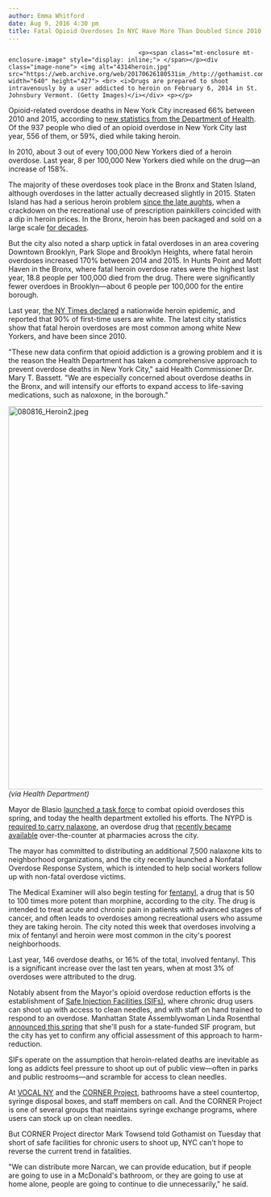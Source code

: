```yaml
---
author: Emma Whitford
date: Aug 9, 2016 4:30 pm
title: Fatal Opioid Overdoses In NYC Have More Than Doubled Since 2010
---
```


	
										<p><span class="mt-enclosure mt-enclosure-image" style="display: inline;"> </span></p><div class="image-none"> <img alt="4314heroin.jpg" src="https://web.archive.org/web/20170626180531im_/http://gothamist.com/attachments/nyc_ewhitford/4314heroin.jpg" width="640" height="427"> <br> <i>Drugs are prepared to shoot intravenously by a user addicted to heroin on February 6, 2014 in St. Johnsbury Vermont. (Getty Images)</i></div> <p></p>

<p>Opioid-related overdose deaths in New York City increased 66% between 2010 and 2015, according to <a href="https://web.archive.org/web/20170626180531/http://www1.nyc.gov/assets/doh/downloads/pdf/epi/databrief74.pdf">new statistics from the Department of Health</a>. Of the 937 people who died of an opioid overdose in New York City last year, 556 of them, or 59%, died while taking heroin. </p>

<p>In 2010, about 3 out of every 100,000 New Yorkers died of a heroin overdose. Last year, 8 per 100,000 New Yorkers died while on the drug&#x2014;an increase of 158%. </p>

<p>The majority of these overdoses took place in the Bronx and Staten Island, although overdoses in the latter actually decreased slightly in 2015. Staten Island has had a serious heroin problem <a href="https://web.archive.org/web/20170626180531/http://www.nytimes.com/2014/02/16/nyregion/addicted-to-drugs-on-staten-island.html">since the late aughts</a>, when a crackdown on the recreational use of prescription painkillers coincided with a dip in heroin prices. In the Bronx, heroin has been packaged and sold on a large scale <a href="https://web.archive.org/web/20170626180531/http://www.nytimes.com/2016/06/28/nyregion/an-enduring-heroin-market-shapes-an-enforcers-rise-and-fall.html">for decades</a>. </p>

<p>But the city also noted a sharp uptick in fatal overdoses in an area covering Downtown Brooklyn, Park Slope and Brooklyn Heights, where fatal heroin overdoses increased 170% between 2014 and 2015. In Hunts Point and Mott Haven in the Bronx, where fatal heroin overdose rates were the highest last year, 18.8 people per 100,000 died from the drug. There were significantly fewer overdoes in Brooklyn&#x2014;about 6 people per 100,000 for the entire borough. </p>

<p>Last year, <a href="https://web.archive.org/web/20170626180531/http://www.nytimes.com/interactive/2015/10/30/us/31heroin-deaths.html?_r=0">the NY Times declared</a> a nationwide heroin epidemic, and reported that 90% of first-time users are white. The latest city statistics show that fatal heroin overdoses are most common among white New Yorkers, and have been since 2010. </p>

<p>&quot;These new data confirm that opioid addiction is a growing problem and it is the reason the Health Department has taken a comprehensive approach to prevent overdose deaths in New York City,&quot; said Health Commissioner Dr. Mary T. Bassett. &quot;We are especially concerned about overdose deaths in the Bronx, and will intensify our efforts to expand access to life-saving medications, such as naloxone, in the borough.&quot;</p>

<p><span class="mt-enclosure mt-enclosure-image" style="display: inline;"> </span></p><div class="image-center"> <img alt="080816_Heroin2.jpeg" src="https://web.archive.org/web/20170626180531im_/http://gothamist.com/attachments/nyc_ewhitford/080816_Heroin2.jpeg" width="605" height="758"> <br> <i style=" width:605px; ;display:block"> (via Health Department) </i></div> <p></p>

<p>Mayor de Blasio <a href="https://web.archive.org/web/20170626180531/http://gothamist.com/2016/04/22/last_night_mayor_bill_de.php">launched a task force</a> to combat opioid overdoses this spring, and today the health department extolled his efforts. The NYPD is <a href="https://web.archive.org/web/20170626180531/http://gothamist.com/2014/04/03/narcan_heroin_od.php">required to carry nalaxone</a>, an overdose drug that <a href="https://web.archive.org/web/20170626180531/http://gothamist.com/2016/02/01/naloxone_nyc_pharmacies.php">recently became available</a> over-the-counter at pharmacies across the city. </p>

<p>The mayor has committed to distributing an additional 7,500 nalaxone kits to neighborhood organizations, and the city recently launched a Nonfatal Overdose Response System, which is intended to help social workers follow up with non-fatal overdose victims.</p>

<p>The Medical Examiner will also begin testing for <a href="https://web.archive.org/web/20170626180531/https://www.drugs.com/fentanyl.html">fentanyl</a>, a drug that is 50 to 100 times more potent than morphine, according to the city. The drug is intended to treat acute and chronic pain in patients with advanced stages of cancer, and often leads to overdoses among recreational users who assume they are taking heroin. The city noted this week that overdoses involving a mix of fentanyl and heroin were most common in the city&apos;s poorest neighborhoods. </p>

<p>Last year, 146 overdose deaths, or 16% of the total, involved fentanyl. This is a significant increase over the last ten years, when at most 3% of overdoses were attributed to the drug.</p>

<p>Notably absent from the Mayor&apos;s opioid overdose reduction efforts is the establishment of <a href="https://web.archive.org/web/20170626180531/http://gothamist.com/2015/09/24/public_injection_heroin.php">Safe Injection Facilities (SIFs)</a>, where chronic drug users can shoot up with access to clean needles, and with staff on hand trained to respond to an overdose. Manhattan State Assemblywoman Linda Rosenthal <a href="https://web.archive.org/web/20170626180531/http://gothamist.com/2016/03/11/safe_injection_heroin_nyc.php">announced this spring</a> that she&apos;ll push for a state-funded SIF program, but the city has yet to confirm any official assessment of this approach to harm-reduction. </p>

<p>SIFs operate on the assumption that heroin-related deaths are inevitable as long as addicts feel pressure to shoot up out of public view&#x2014;often in parks and public restrooms&#x2014;and scramble for access to clean needles. </p>

<p>At <a href="https://web.archive.org/web/20170626180531/http://www.vocal-ny.org/">VOCAL NY</a> and the <a href="https://web.archive.org/web/20170626180531/http://www.cornerproject.org/">CORNER Project</a>, bathrooms have a steel countertop, syringe disposal boxes, and staff members on call. And the CORNER Project is one of several groups that maintains syringe exchange programs, where users can stock up on clean needles. </p>

<p>But CORNER Project director Mark Towsend told Gothamist on Tuesday that short of safe facilities for chronic users to shoot up, NYC can&apos;t hope to reverse the current trend in fatalities. </p>

<p>&quot;We can distribute more Narcan, we can provide education, but if people are going to use in a McDonald&apos;s bathroom, or they are going to use at home alone, people are going to continue to die unnecessarily,&quot; he said. </p>					
										
									
				